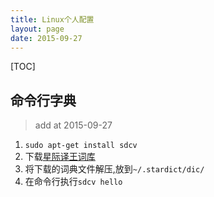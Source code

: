 ```yaml
---
title: Linux个人配置
layout: page
date: 2015-09-27
---
```

[TOC]

## 命令行字典
> add at 2015-09-27

1. `sudo apt-get install sdcv`
2. 下载[星际译王词库](http://abloz.com/huzheng/stardict-dic/)
3. 将下载的词典文件解压,放到`~/.stardict/dic/`
4. 在命令行执行`sdcv hello`
